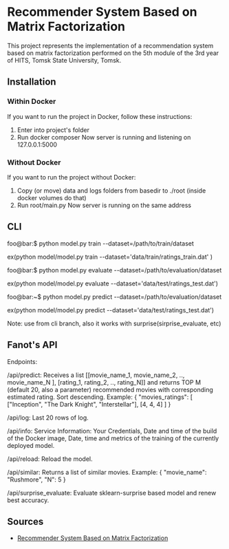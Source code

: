 # Recommender System Based on Matrix Factorization

This project represents the implementation of a recommendation system based on matrix factorization performed on the 5th module of the 3rd year of HITS, Tomsk State University, Tomsk.

## Installation

### Within Docker

If you want to run the project in Docker, follow these instructions:

1. Enter into project's folder
2. Run docker composer
Now server is running and listening on 127.0.0.1:5000

### Without Docker

If you want to run the project without Docker:

1. Copy (or move) data and logs folders from basedir to ./root (inside docker volumes do that)
2. Run root/main.py
Now server is running on the same address

## CLI
foo@bar:$ python model.py train --dataset=/path/to/train/dataset

ex(python model/model.py train --dataset='data/train/ratings_train.dat' ) 

foo@bar:$ python model.py evaluate --dataset=/path/to/evaluation/dataset

ex(python model/model.py evaluate --dataset='data/test/ratings_test.dat') 

foo@bar:~$ python model.py predict --dataset=/path/to/evaluation/dataset

ex(python model/model.py predict --dataset='data/test/ratings_test.dat')

Note: use from cli branch, also it works with surprise(sirprise_evaluate, etc)
## Fanot's API

Endpoints:

/api/predict: 
Receives a list [[movie_name_1, movie_name_2, .., movie_name_N ], [rating_1, rating_2, .., rating_N]] and returns TOP M (default 20, also a parameter) recommended movies with corresponding estimated rating. Sort descending. 
Example:
{
"movies_ratings": [
["Inception", "The Dark Knight", "Interstellar"],
[4, 4, 4]
]
}

/api/log: 
Last 20 rows of log.

/api/info: 
Service Information: Your Credentials, Date and time of the build of the Docker image, Date, time and metrics of the training of the currently deployed model.

/api/reload: 
Reload the model.

/api/similar: 
Returns a list of similar movies. 
Example:
{
"movie_name": "Rushmore",
"N": 5
}

/api/surprise_evaluate: 
Evaluate sklearn-surprise based model and renew best accuracy.


## Sources

- [Recommender System Based on Matrix Factorization](https://www.linkedin.com/pulse/fundamental-matrix-factorization-recommender-system-saurav-kumar#:~:text=Matrix%20factorization%20is%20an%20extensively,users%20might%20be%20interested%20in.)

